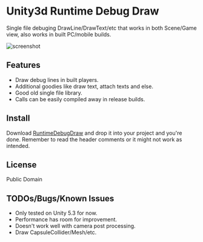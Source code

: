 # Unity3d Runtime Debug Draw

Single file debuging DrawLine/DrawText/etc that works in both Scene/Game view, also works in built PC/mobile builds.

![screenshot](Misc/screenshot.gif)

## Features

* Draw debug lines in built players.
* Additional goodies like draw text, attach texts and else.
* Good old single file library.
* Calls can be easily compiled away in release builds.

## Install

Download [RuntimeDebugDraw](Assets/RuntimeDebugDraw.cs) and drop it into your project and you're done. Remember to read the header comments or it might not work as intended.

## License

Public Domain

## TODOs/Bugs/Known Issues

* Only tested on Unity 5.3 for now.
* Performance has room for improvement.
* Doesn't work well with camera post processing.
* Draw CapsuleCollider/Mesh/etc.
